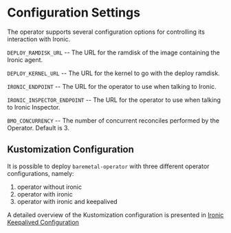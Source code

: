 Configuration Settings
======================

The operator supports several configuration options for controlling
its interaction with Ironic.

`DEPLOY_RAMDISK_URL` -- The URL for the ramdisk of the image
containing the Ironic agent.

`DEPLOY_KERNEL_URL` -- The URL for the kernel to go with the deploy
ramdisk.

`IRONIC_ENDPOINT` -- The URL for the operator to use when talking to
Ironic.

`IRONIC_INSPECTOR_ENDPOINT` -- The URL for the operator to use when talking to
Ironic Inspector.

`BMO_CONCURRENCY` -- The number of concurrent reconciles performed by the
Operator. Default is 3.

Kustomization Configuration
---------------------------

It is possible to deploy ```baremetal-operator``` with three different operator
configurations, namely:

1. operator without ironic
2. operator with ironic
3. operator with ironic and keepalived

A detailed overview of the Kustomization configuration is presented in [Ironic
Keepalived Configuration](ironic-endpoint-keepalived-configuration.md)

